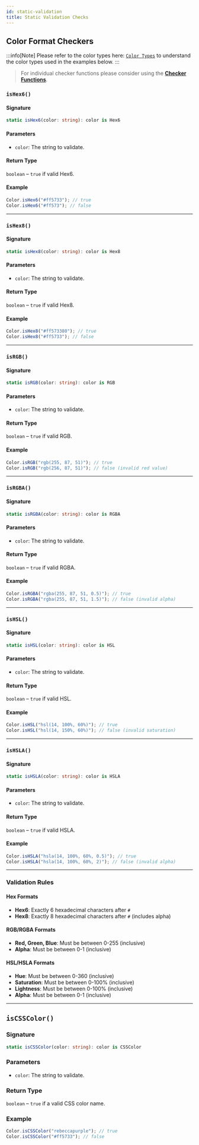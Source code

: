 ```yaml
---
id: static-validation
title: Static Validation Checks
---
```


<!-- markdownlint-disable-file MD024 -->

## Color Format Checkers

:::info[Note]
Please refer to the color types here: [`Color Types`](/docs/classes/Color#type-definitions) to understand the color types used in the examples below.
:::

> For individual checker functions please consider using the [**Checker Functions**](/docs/utilities/color/color-checkers).

### `isHex6()`

#### Signature

```typescript
static isHex6(color: string): color is Hex6
```  

#### Parameters

- `color`: The string to validate.  

#### Return Type

`boolean` – `true` if valid Hex6.  

#### Example

```ts
Color.isHex6("#ff5733"); // true
Color.isHex6("#ff573"); // false
```  

---

### `isHex8()`

#### Signature

```typescript
static isHex8(color: string): color is Hex8
```  

#### Parameters

- `color`: The string to validate.  

#### Return Type

`boolean` – `true` if valid Hex8.  

#### Example

```ts
Color.isHex8("#ff573380"); // true
Color.isHex8("#ff5733"); // false
```  

---

### `isRGB()`

#### Signature

```typescript
static isRGB(color: string): color is RGB
```  

#### Parameters

- `color`: The string to validate.  

#### Return Type

`boolean` – `true` if valid RGB.  

#### Example

```ts
Color.isRGB("rgb(255, 87, 51)"); // true
Color.isRGB("rgb(256, 87, 51)"); // false (invalid red value)
```  

---

### `isRGBA()`

#### Signature

```typescript
static isRGBA(color: string): color is RGBA
```  

#### Parameters

- `color`: The string to validate.  

#### Return Type

`boolean` – `true` if valid RGBA.  

#### Example

```ts
Color.isRGBA("rgba(255, 87, 51, 0.5)"); // true
Color.isRGBA("rgba(255, 87, 51, 1.5)"); // false (invalid alpha)
```  

---

### `isHSL()`

#### Signature

```typescript
static isHSL(color: string): color is HSL
```  

#### Parameters

- `color`: The string to validate.  

#### Return Type

`boolean` – `true` if valid HSL.  

#### Example

```ts
Color.isHSL("hsl(14, 100%, 60%)"); // true
Color.isHSL("hsl(14, 150%, 60%)"); // false (invalid saturation)
```  

---

### `isHSLA()`

#### Signature

```typescript
static isHSLA(color: string): color is HSLA
```  

#### Parameters

- `color`: The string to validate.  

#### Return Type

`boolean` – `true` if valid HSLA.  

#### Example

```ts
Color.isHSLA("hsla(14, 100%, 60%, 0.5)"); // true
Color.isHSLA("hsla(14, 100%, 60%, 2)"); // false (invalid alpha)
```  

---

### Validation Rules

#### Hex Formats

- **Hex6**: Exactly 6 hexadecimal characters after `#`
- **Hex8**: Exactly 8 hexadecimal characters after `#` (includes alpha)

#### RGB/RGBA Formats

- **Red, Green, Blue**: Must be between 0-255 (inclusive)
- **Alpha**: Must be between 0-1 (inclusive)

#### HSL/HSLA Formats

- **Hue**: Must be between 0-360 (inclusive)
- **Saturation**: Must be between 0-100% (inclusive)
- **Lightness**: Must be between 0-100% (inclusive)
- **Alpha**: Must be between 0-1 (inclusive)

---

## `isCSSColor()`

### Signature

```typescript
static isCSSColor(color: string): color is CSSColor
```  

### Parameters

- `color`: The string to validate.  

### Return Type

`boolean` – `true` if a valid CSS color name.  

### Example

```ts
Color.isCSSColor("rebeccapurple"); // true
Color.isCSSColor("#ff5733"); // false
```  
